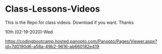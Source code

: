 # Class-Lessons-Videos
This is the Repo for class videos. Download if you want. Thanks









10th (02-19-2020)-Wed



https://codingbootcamp.hosted.panopto.com/Panopto/Pages/Viewer.aspx?id=7d0190d6-a58a-49b2-9616-ab660182e419

